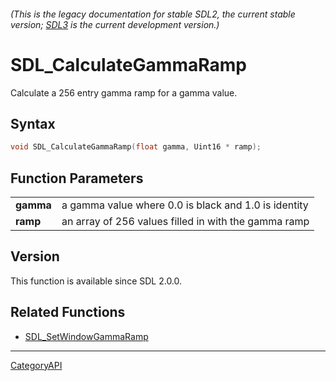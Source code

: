 ###### (This is the legacy documentation for stable SDL2, the current stable version; [SDL3](https://wiki.libsdl.org/SDL3/) is the current development version.)
# SDL_CalculateGammaRamp

Calculate a 256 entry gamma ramp for a gamma value.

## Syntax

```c
void SDL_CalculateGammaRamp(float gamma, Uint16 * ramp);

```

## Function Parameters

|               |                                                      |
| ------------- | ---------------------------------------------------- |
| **gamma**     | a gamma value where 0.0 is black and 1.0 is identity |
| **ramp**      | an array of 256 values filled in with the gamma ramp |

## Version

This function is available since SDL 2.0.0.

## Related Functions

* [SDL_SetWindowGammaRamp](SDL_SetWindowGammaRamp)

----
[CategoryAPI](CategoryAPI)

